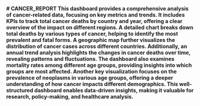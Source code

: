 **# CANCER_REPORT
This dashboard provides a comprehensive analysis of cancer-related data, focusing on key metrics and trends. It includes KPIs to track total cancer deaths by country and year, offering a clear overview of the impact on different regions. A detailed chart breaks down total deaths by various types of cancer, helping to identify the most prevalent and fatal forms. A geographic map further visualizes the distribution of cancer cases across different countries. Additionally, an annual trend analysis highlights the changes in cancer deaths over time, revealing patterns and fluctuations. The dashboard also examines mortality rates among different age groups, providing insights into which groups are most affected. Another key visualization focuses on the prevalence of neoplasms in various age groups, offering a deeper understanding of how cancer impacts different demographics. This well-structured dashboard enables data-driven insights, making it valuable for research, policy-making, and healthcare analysis.**
